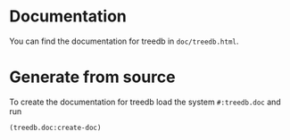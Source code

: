 # Documentation

You can find the documentation for treedb in `doc/treedb.html`.

# Generate from source

To create the documentation for treedb load the system `#:treedb.doc` and run

```common-lisp
(treedb.doc:create-doc)
```